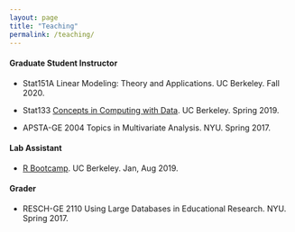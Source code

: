 ```yaml
---
layout: page
title: "Teaching"
permalink: /teaching/
---
```



#### Graduate Student Instructor
[comment]: <> (* Stat158 Time Series Analysis. UC Berkeley. Spring 2021.)

* Stat151A Linear Modeling: Theory and Applications. UC Berkeley. Fall 2020.

* Stat133 [Concepts in Computing with Data](https://github.com/ucb-stat133/stat133-spring-2019). UC Berkeley. Spring 2019.

* APSTA-GE 2004 Topics in Multivariate Analysis. NYU. Spring 2017.

#### Lab Assistant

* [R Bootcamp](https://github.com/berkeley-scf/r-bootcamp-fall-2019). UC Berkeley. Jan, Aug 2019.

#### Grader

* RESCH-GE 2110 Using Large Databases in Educational Research. NYU. Spring 2017.
